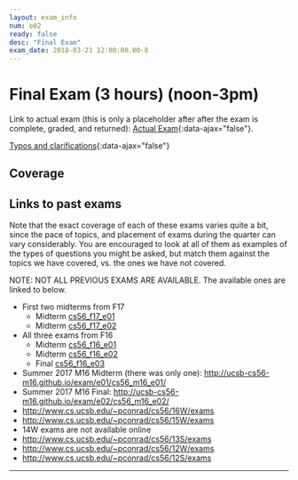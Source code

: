 ```yaml
---
layout: exam_info
num: e02
ready: false
desc: "Final Exam"
exam_date: 2018-03-21 12:00:00.00-8
---
```



<div style="display:none;">  http://ucsb-cs56-m18.github.io/exam/e02
</div>

# Final Exam (3 hours) (noon-3pm)

Link to actual exam (this is only a placeholder after after the exam is complete, graded,
and returned): [Actual Exam](cs56_m18_e02/){:data-ajax="false"}.

[Typos and clarifications](typos){:data-ajax="false"}


## Coverage
    
## Links to past exams

Note that the exact coverage of each of these exams varies quite a bit, since the pace of topics, and placement of exams during the quarter can vary considerably.  You are encouraged to look at all of them as examples of the types of questions you might be asked, but
match them against the topics we have covered, vs. the ones we have not covered.

NOTE: NOT ALL PREVIOUS EXAMS ARE AVAILABLE.    The available ones are linked to below.

* First two midterms from F17
    * Midterm [cs56_f17_e01](http://ucsb-cs56-f17/exam/e01/cs56_f17_e01/)
    * Midterm [cs56_f17_e02](http://ucsb-cs56-f17/exam/e01/cs56_f17_e02/)
* All three exams from F16
    * Midterm [cs56_f16_e01](http://ucsb-cs56-f16/exam/e01/cs56_f16_e01/)
    * Midterm [cs56_f16_e02](http://ucsb-cs56-f16/exam/e01/cs56_f16_e02/)
    * Final [cs56_f16_e03](http://ucsb-cs56-f16/cs56_f16_e03/)
* Summer 2017 M16 Midterm (there was only one): <http://ucsb-cs56-m16.github.io/exam/e01/cs56_m16_e01/>
* Summer 2017 M16 Final: <http://ucsb-cs56-m16.github.io/exam/e02/cs56_m16_e02/>
* <http://www.cs.ucsb.edu/~pconrad/cs56/16W/exams> 
* <http://www.cs.ucsb.edu/~pconrad/cs56/15W/exams>
* 14W exams are not available online
* <http://www.cs.ucsb.edu/~pconrad/cs56/13S/exams>
* <http://www.cs.ucsb.edu/~pconrad/cs56/12W/exams>
* <http://www.cs.ucsb.edu/~pconrad/cs56/12S/exams>


---

<div style="display:none;">  http://ucsb-cs56-m18.github.io/exam/e02 </div>
